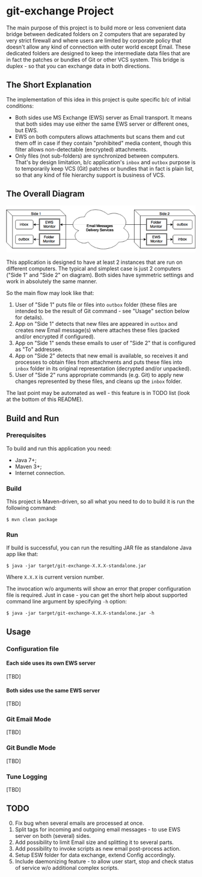 git-exchange Project
====================

The main purpose of this project is to build more or less convenient data
bridge between dedicated folders on 2 computers that are separated by very
strict firewall and where users are limited by corporate policy that doesn't
allow any kind of connection with outer world except Email.
These dedicated folders are designed to keep the intermediate data files that
are in fact the patches or bundles of Git or other VCS system.
This bridge is duplex - so that you can exchange data in both directions.

The Short Explanation
---------------------

The implementation of this idea in this project is quite specific b/c of
initial conditions:

* Both sides use MS Exchange (EWS) server as Email transport. It means that
  both sides may use either the same EWS server or different ones, but EWS.
* EWS on both computers allows attachments but scans them and cut them off in
  case if they contain "prohibited" media content, though this filter allows
  non-detectable (encrypted) attachments.
* Only files (not sub-folders) are synchronized between computers. That's 
  by design limitation, b/c application's `inbox` and `outbox` purpose is to
  temporarily keep VCS (Git) patches or bundles that in fact is plain list, so
  that any kind of file hierarchy support is business of VCS.

The Overall Diagram
-------------------

![The Overall Diagram](./data/git-exchange.png "The Overall Diagram")

This application is designed to have at least 2 instances that are run on
different computers. The typical and simplest case is just 2 computers 
("Side 1" and "Side 2" on diagram).
Both sides have symmetric settings and work in absolutely the same manner.

So the main flow may look like that:

1. User of "Side 1" puts file or files into `outbox` folder (these files are
   intended to be the result of Git command - see "Usage" section below for
   details).
2. App on "Side 1" detects that new files are appeared in `outbox` and creates
   new Email message(s) where attaches these files (packed and/or encrypted if
   configured).
3. App on "Side 1" sends these emails to user of "Side 2" that is configured as
   "To" addressee.
4. App on "Side 2" detects that new email is available, so receives it and
   processes to obtain files from attachments and puts these files into `inbox`
   folder in its original representation (decrypted and/or unpacked).
5. User of "Side 2" runs appropriate commands (e.g. Git) to apply new changes 
   represented by these files, and cleans up the `inbox` folder.

The last point may be automated as well - this feature is in TODO list (look at
the bottom of this README).

Build and Run
-------------

### Prerequisites ###

To build and run this application you need:

* Java 7+;
* Maven 3+;
* Internet connection.

### Build ###

This project is Maven-driven, so all what you need to do to build it is run the
following command:

    $ mvn clean package

### Run ###
        
If build is successful, you can run the resulting JAR file as standalone Java
app like that:

    $ java -jar target/git-exchange-X.X.X-standalone.jar

Where `X.X.X` is current version number.

The invocation w/o arguments will show an error that proper configuration file
is required. Just in case - you can get the short help about supported command
line argument by specifying `-h` option:

    $ java -jar target/git-exchange-X.X.X-standalone.jar -h

Usage
-----

### Configuration file ###

#### Each side uses its own EWS server

[TBD]

#### Both sides use the same EWS server

[TBD]

### Git Email Mode ###

[TBD]

### Git Bundle Mode ###

[TBD]

### Tune Logging ###

[TBD]

TODO
----

0. Fix bug when several emails are processed at once.
0. Split tags for incoming and outgoing email messages - to use EWS server
   on both (several) sides.
0. Add possibility to limit Email size and splitting it to several parts.
0. Add possibility to invoke scripts as new email post-process action.
0. Setup ESW folder for data exchange, extend Config accordingly.
0. Include daemonizing feature - to allow user start, stop and check status of
   service w/o additional complex scripts.
